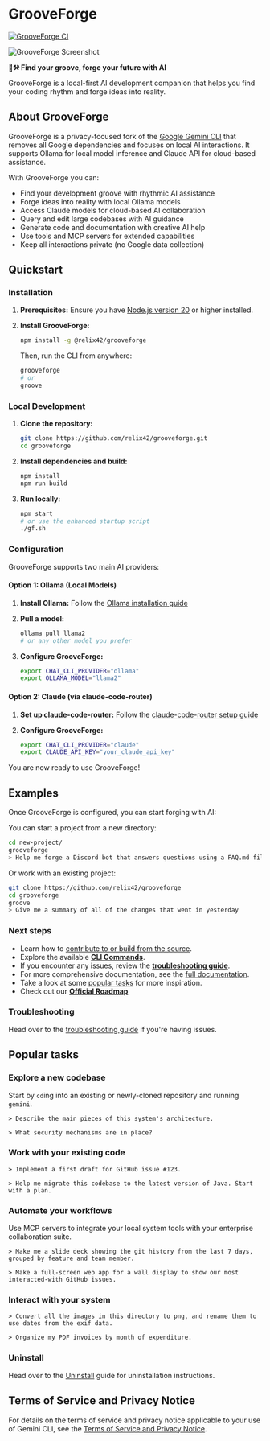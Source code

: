 # GrooveForge

[![GrooveForge CI](https://github.com/relix42/grooveforge/actions/workflows/ci.yml/badge.svg)](https://github.com/relix42/grooveforge/actions/workflows/ci.yml)

![GrooveForge Screenshot](./docs/assets/grooveforge-screenshot.png)

**🎵⚒️ Find your groove, forge your future with AI**

GrooveForge is a local-first AI development companion that helps you find your coding rhythm and forge ideas into reality.

## About GrooveForge

GrooveForge is a privacy-focused fork of the [Google Gemini CLI](https://github.com/google-gemini/gemini-cli) that removes all Google dependencies and focuses on local AI interactions. It supports Ollama for local model inference and Claude API for cloud-based assistance.

With GrooveForge you can:

- Find your development groove with rhythmic AI assistance
- Forge ideas into reality with local Ollama models
- Access Claude models for cloud-based AI collaboration
- Query and edit large codebases with AI guidance
- Generate code and documentation with creative AI help
- Use tools and MCP servers for extended capabilities
- Keep all interactions private (no Google data collection)

## Quickstart

### Installation

1. **Prerequisites:** Ensure you have [Node.js version 20](https://nodejs.org/en/download) or higher installed.
2. **Install GrooveForge:**

   ```bash
   npm install -g @relix42/grooveforge
   ```

   Then, run the CLI from anywhere:

   ```bash
   grooveforge
   # or
   groove
   ```

### Local Development

1. **Clone the repository:**

   ```bash
   git clone https://github.com/relix42/grooveforge.git
   cd grooveforge
   ```

2. **Install dependencies and build:**

   ```bash
   npm install
   npm run build
   ```

3. **Run locally:**

   ```bash
   npm start
   # or use the enhanced startup script
   ./gf.sh
   ```

### Configuration

GrooveForge supports two main AI providers:

#### Option 1: Ollama (Local Models)

1. **Install Ollama:** Follow the [Ollama installation guide](https://ollama.ai/)
2. **Pull a model:**

   ```bash
   ollama pull llama2
   # or any other model you prefer
   ```

3. **Configure GrooveForge:**

   ```bash
   export CHAT_CLI_PROVIDER="ollama"
   export OLLAMA_MODEL="llama2"
   ```

#### Option 2: Claude (via claude-code-router)

1. **Set up claude-code-router:** Follow the [claude-code-router setup guide](https://github.com/anthropics/claude-code-router)
2. **Configure GrooveForge:**

   ```bash
   export CHAT_CLI_PROVIDER="claude"
   export CLAUDE_API_KEY="your_claude_api_key"
   ```

You are now ready to use GrooveForge!

## Examples

Once GrooveForge is configured, you can start forging with AI:

You can start a project from a new directory:

```sh
cd new-project/
grooveforge
> Help me forge a Discord bot that answers questions using a FAQ.md file
```

Or work with an existing project:

```sh
git clone https://github.com/relix42/grooveforge
cd grooveforge
groove
> Give me a summary of all of the changes that went in yesterday
```

### Next steps

- Learn how to [contribute to or build from the source](./CONTRIBUTING.md).
- Explore the available **[CLI Commands](./docs/cli/commands.md)**.
- If you encounter any issues, review the **[troubleshooting guide](./docs/troubleshooting.md)**.
- For more comprehensive documentation, see the [full documentation](./docs/index.md).
- Take a look at some [popular tasks](#popular-tasks) for more inspiration.
- Check out our **[Official Roadmap](./ROADMAP.md)**

### Troubleshooting

Head over to the [troubleshooting guide](docs/troubleshooting.md) if you're
having issues.

## Popular tasks

### Explore a new codebase

Start by `cd`ing into an existing or newly-cloned repository and running `gemini`.

```text
> Describe the main pieces of this system's architecture.
```

```text
> What security mechanisms are in place?
```

### Work with your existing code

```text
> Implement a first draft for GitHub issue #123.
```

```text
> Help me migrate this codebase to the latest version of Java. Start with a plan.
```

### Automate your workflows

Use MCP servers to integrate your local system tools with your enterprise collaboration suite.

```text
> Make me a slide deck showing the git history from the last 7 days, grouped by feature and team member.
```

```text
> Make a full-screen web app for a wall display to show our most interacted-with GitHub issues.
```

### Interact with your system

```text
> Convert all the images in this directory to png, and rename them to use dates from the exif data.
```

```text
> Organize my PDF invoices by month of expenditure.
```

### Uninstall

Head over to the [Uninstall](docs/Uninstall.md) guide for uninstallation instructions.

## Terms of Service and Privacy Notice

For details on the terms of service and privacy notice applicable to your use of Gemini CLI, see the [Terms of Service and Privacy Notice](./docs/tos-privacy.md).

